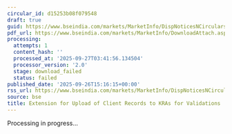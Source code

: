 ```yaml
---
circular_id: d15253b08f079548
draft: true
guid: https://www.bseindia.com/markets/MarketInfo/DispNoticesNCirculars.aspx?Noticeid={D5DA8259-C46F-43E1-B51C-1A9FA0DA829D}&noticeno=20250926-73&dt=09/26/2025&icount=73&totcount=76&flag=0
pdf_url: https://www.bseindia.com/markets/MarketInfo/DownloadAttach.aspx?id=20250926-73&attachedId=
processing:
  attempts: 1
  content_hash: ''
  processed_at: '2025-09-27T03:41:56.134504'
  processor_version: '2.0'
  stage: download_failed
  status: failed
published_date: '2025-09-26T15:16:15+00:00'
rss_url: https://www.bseindia.com/markets/MarketInfo/DispNoticesNCirculars.aspx?Noticeid={D5DA8259-C46F-43E1-B51C-1A9FA0DA829D}&noticeno=20250926-73&dt=09/26/2025&icount=73&totcount=76&flag=0
source: bse
title: Extension for Upload of Client Records to KRAs for Validations
---
```


Processing in progress...